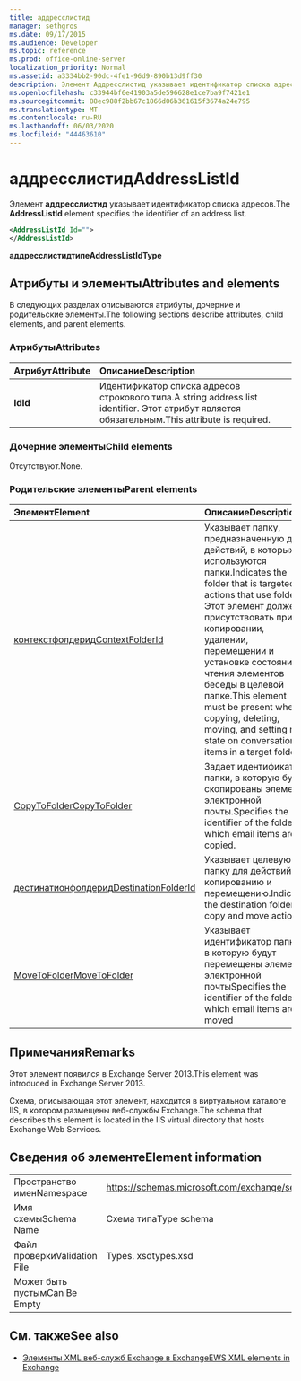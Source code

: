 ```yaml
---
title: аддресслистид
manager: sethgros
ms.date: 09/17/2015
ms.audience: Developer
ms.topic: reference
ms.prod: office-online-server
localization_priority: Normal
ms.assetid: a3334bb2-90dc-4fe1-96d9-890b13d9ff30
description: Элемент Аддресслистид указывает идентификатор списка адресов.
ms.openlocfilehash: c33944bf6e41903a5de596628e1ce7ba9f7421e1
ms.sourcegitcommit: 88ec988f2bb67c1866d06b361615f3674a24e795
ms.translationtype: MT
ms.contentlocale: ru-RU
ms.lasthandoff: 06/03/2020
ms.locfileid: "44463610"
---
```

# <a name="addresslistid"></a><span data-ttu-id="29f00-103">аддресслистид</span><span class="sxs-lookup"><span data-stu-id="29f00-103">AddressListId</span></span>

<span data-ttu-id="29f00-104">Элемент **аддресслистид** указывает идентификатор списка адресов.</span><span class="sxs-lookup"><span data-stu-id="29f00-104">The **AddressListId** element specifies the identifier of an address list.</span></span> 
  
```XML
<AddressListId Id="">
</AddressListId>
```

 <span data-ttu-id="29f00-105">**аддресслистидтипе**</span><span class="sxs-lookup"><span data-stu-id="29f00-105">**AddressListIdType**</span></span>
## <a name="attributes-and-elements"></a><span data-ttu-id="29f00-106">Атрибуты и элементы</span><span class="sxs-lookup"><span data-stu-id="29f00-106">Attributes and elements</span></span>

<span data-ttu-id="29f00-107">В следующих разделах описываются атрибуты, дочерние и родительские элементы.</span><span class="sxs-lookup"><span data-stu-id="29f00-107">The following sections describe attributes, child elements, and parent elements.</span></span>
  
### <a name="attributes"></a><span data-ttu-id="29f00-108">Атрибуты</span><span class="sxs-lookup"><span data-stu-id="29f00-108">Attributes</span></span>

|<span data-ttu-id="29f00-109">**Атрибут**</span><span class="sxs-lookup"><span data-stu-id="29f00-109">**Attribute**</span></span>|<span data-ttu-id="29f00-110">**Описание**</span><span class="sxs-lookup"><span data-stu-id="29f00-110">**Description**</span></span>|
|:-----|:-----|
|<span data-ttu-id="29f00-111">**Id**</span><span class="sxs-lookup"><span data-stu-id="29f00-111">**Id**</span></span> <br/> |<span data-ttu-id="29f00-112">Идентификатор списка адресов строкового типа.</span><span class="sxs-lookup"><span data-stu-id="29f00-112">A string address list identifier.</span></span> <span data-ttu-id="29f00-113">Этот атрибут является обязательным.</span><span class="sxs-lookup"><span data-stu-id="29f00-113">This attribute is required.</span></span>  <br/> |
   
### <a name="child-elements"></a><span data-ttu-id="29f00-114">Дочерние элементы</span><span class="sxs-lookup"><span data-stu-id="29f00-114">Child elements</span></span>

<span data-ttu-id="29f00-115">Отсутствуют.</span><span class="sxs-lookup"><span data-stu-id="29f00-115">None.</span></span>
  
### <a name="parent-elements"></a><span data-ttu-id="29f00-116">Родительские элементы</span><span class="sxs-lookup"><span data-stu-id="29f00-116">Parent elements</span></span>

|<span data-ttu-id="29f00-117">**Элемент**</span><span class="sxs-lookup"><span data-stu-id="29f00-117">**Element**</span></span>|<span data-ttu-id="29f00-118">**Описание**</span><span class="sxs-lookup"><span data-stu-id="29f00-118">**Description**</span></span>|
|:-----|:-----|
|[<span data-ttu-id="29f00-119">контекстфолдерид</span><span class="sxs-lookup"><span data-stu-id="29f00-119">ContextFolderId</span></span>](contextfolderid.md) <br/> |<span data-ttu-id="29f00-120">Указывает папку, предназначенную для действий, в которых используются папки.</span><span class="sxs-lookup"><span data-stu-id="29f00-120">Indicates the folder that is targeted for actions that use folders.</span></span> <span data-ttu-id="29f00-121">Этот элемент должен присутствовать при копировании, удалении, перемещении и установке состояния чтения элементов беседы в целевой папке.</span><span class="sxs-lookup"><span data-stu-id="29f00-121">This element must be present when copying, deleting, moving, and setting read state on conversation items in a target folder.</span></span>  <br/> |
|[<span data-ttu-id="29f00-122">CopyToFolder</span><span class="sxs-lookup"><span data-stu-id="29f00-122">CopyToFolder</span></span>](copytofolder.md) <br/> |<span data-ttu-id="29f00-123">Задает идентификатор папки, в которую будут скопированы элементы электронной почты.</span><span class="sxs-lookup"><span data-stu-id="29f00-123">Specifies the identifier of the folder to which email items are copied.</span></span>  <br/> |
|[<span data-ttu-id="29f00-124">дестинатионфолдерид</span><span class="sxs-lookup"><span data-stu-id="29f00-124">DestinationFolderId</span></span>](destinationfolderid.md) <br/> |<span data-ttu-id="29f00-125">Указывает целевую папку для действий по копированию и перемещению.</span><span class="sxs-lookup"><span data-stu-id="29f00-125">Indicates the destination folder for copy and move actions.</span></span>  <br/> |
|[<span data-ttu-id="29f00-126">MoveToFolder</span><span class="sxs-lookup"><span data-stu-id="29f00-126">MoveToFolder</span></span>](movetofolder.md) <br/> |<span data-ttu-id="29f00-127">Указывает идентификатор папки, в которую будут перемещены элементы электронной почты</span><span class="sxs-lookup"><span data-stu-id="29f00-127">Specifies the identifier of the folder to which email items are moved</span></span>  <br/> |
   
## <a name="remarks"></a><span data-ttu-id="29f00-128">Примечания</span><span class="sxs-lookup"><span data-stu-id="29f00-128">Remarks</span></span>

<span data-ttu-id="29f00-129">Этот элемент появился в Exchange Server 2013.</span><span class="sxs-lookup"><span data-stu-id="29f00-129">This element was introduced in Exchange Server 2013.</span></span>
  
<span data-ttu-id="29f00-130">Схема, описывающая этот элемент, находится в виртуальном каталоге IIS, в котором размещены веб-службы Exchange.</span><span class="sxs-lookup"><span data-stu-id="29f00-130">The schema that describes this element is located in the IIS virtual directory that hosts Exchange Web Services.</span></span>
  
## <a name="element-information"></a><span data-ttu-id="29f00-131">Сведения об элементе</span><span class="sxs-lookup"><span data-stu-id="29f00-131">Element information</span></span>

|||
|:-----|:-----|
|<span data-ttu-id="29f00-132">Пространство имен</span><span class="sxs-lookup"><span data-stu-id="29f00-132">Namespace</span></span>  <br/> |https://schemas.microsoft.com/exchange/services/2006/types  <br/> |
|<span data-ttu-id="29f00-133">Имя схемы</span><span class="sxs-lookup"><span data-stu-id="29f00-133">Schema Name</span></span>  <br/> |<span data-ttu-id="29f00-134">Схема типа</span><span class="sxs-lookup"><span data-stu-id="29f00-134">Type schema</span></span>  <br/> |
|<span data-ttu-id="29f00-135">Файл проверки</span><span class="sxs-lookup"><span data-stu-id="29f00-135">Validation File</span></span>  <br/> |<span data-ttu-id="29f00-136">Types. xsd</span><span class="sxs-lookup"><span data-stu-id="29f00-136">types.xsd</span></span>  <br/> |
|<span data-ttu-id="29f00-137">Может быть пустым</span><span class="sxs-lookup"><span data-stu-id="29f00-137">Can Be Empty</span></span>  <br/> ||
   
## <a name="see-also"></a><span data-ttu-id="29f00-138">См. также</span><span class="sxs-lookup"><span data-stu-id="29f00-138">See also</span></span>

- [<span data-ttu-id="29f00-139">Элементы XML веб-служб Exchange в Exchange</span><span class="sxs-lookup"><span data-stu-id="29f00-139">EWS XML elements in Exchange</span></span>](ews-xml-elements-in-exchange.md)

